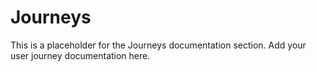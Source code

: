 # Journeys

This is a placeholder for the Journeys documentation section. Add your user journey documentation here.
